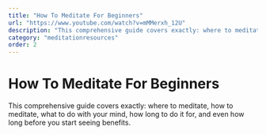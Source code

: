 ```yaml
---
title: "How To Meditate For Beginners"
url: "https://www.youtube.com/watch?v=mMMerxh_12U"
description: "This comprehensive guide covers exactly: where to meditate, how to meditate, what to do with your mind, how long to do it for, and even how long before you start seeing benefits."
category: "meditationresources"
order: 2
---
```


# How To Meditate For Beginners

This comprehensive guide covers exactly: where to meditate, how to meditate, what to do with your mind, how long to do it for, and even how long before you start seeing benefits.

